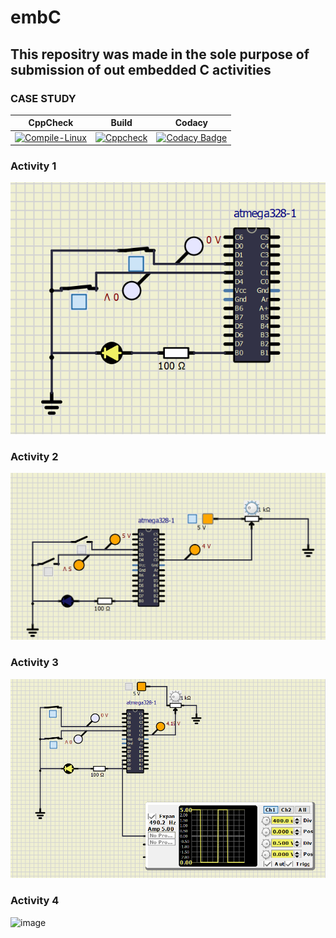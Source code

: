 # embC 

## This repositry was made in the sole purpose of submission of out embedded C activities

### CASE STUDY

|CppCheck                   |      Build                |     Codacy     |                                       
|--------                   |-------------------------- |-------         |
|[![Compile-Linux](https://github.com/pavanyadav007/Emd_C/actions/workflows/Compile.yml/badge.svg)](https://github.com/pavanyadav007/Emd_C/actions/workflows/Compile.yml)|[![Cppcheck](https://github.com/pavanyadav007/Emd_C/actions/workflows/CodeQulaity.yml/badge.svg)](https://github.com/pavanyadav007/Emd_C/actions/workflows/CodeQulaity.yml)|[![Codacy Badge](https://app.codacy.com/project/badge/Grade/a3ce929d5764402c9845291b0b054f25)](https://www.codacy.com/gh/pavanyadav007/Emd_C/dashboard?utm_source=github.com&amp;utm_medium=referral&amp;utm_content=pavanyadav007/Emd_C&amp;utm_campaign=Badge_Grade)|


### Activity 1
![image](https://github.com/pavanyadav007/Emd_C/blob/main/simulation/Activity_1.png)

### Activity 2

![image](https://github.com/pavanyadav007/Emd_C/blob/main/simulation/activity_2.png)

### Activity 3

![image](https://github.com/pavanyadav007/Emd_C/blob/main/simulation/Activity_3.png)

### Activity 4
![image](https://user-images.githubusercontent.com/80807460/116504318-a1bdc100-a8d5-11eb-9878-0553ea923c6a.png)
